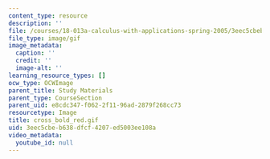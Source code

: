 ```yaml
---
content_type: resource
description: ''
file: /courses/18-013a-calculus-with-applications-spring-2005/3eec5cbeb638dfcf4207ed5003ee108a_cross_bold_red.gif
file_type: image/gif
image_metadata:
  caption: ''
  credit: ''
  image-alt: ''
learning_resource_types: []
ocw_type: OCWImage
parent_title: Study Materials
parent_type: CourseSection
parent_uid: e8cdc347-f062-2f11-96ad-2879f268cc73
resourcetype: Image
title: cross_bold_red.gif
uid: 3eec5cbe-b638-dfcf-4207-ed5003ee108a
video_metadata:
  youtube_id: null
---
```

